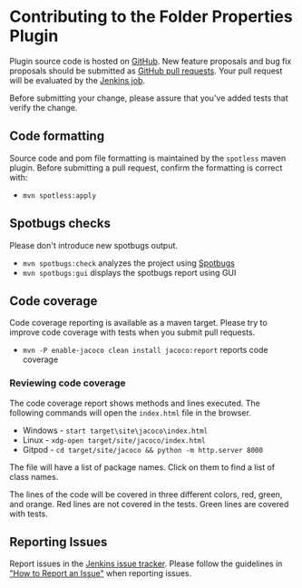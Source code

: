 # Contributing to the Folder Properties Plugin

Plugin source code is hosted on [GitHub](https://github.com/jenkinsci/folder-properties-plugin).
New feature proposals and bug fix proposals should be submitted as [GitHub pull requests](https://help.github.com/articles/creating-a-pull-request).
Your pull request will be evaluated by the [Jenkins job](https://ci.jenkins.io/job/Plugins/job/folder-properties-plugin/).

Before submitting your change, please assure that you've added tests that verify the change.

## Code formatting

Source code and pom file formatting is maintained by the `spotless` maven plugin.
Before submitting a pull request, confirm the formatting is correct with:

* `mvn spotless:apply`

## Spotbugs checks

Please don't introduce new spotbugs output.

* `mvn spotbugs:check` analyzes the project using [Spotbugs](https://spotbugs.github.io)
* `mvn spotbugs:gui` displays the spotbugs report using GUI

## Code coverage

Code coverage reporting is available as a maven target.
Please try to improve code coverage with tests when you submit pull requests.

* `mvn -P enable-jacoco clean install jacoco:report` reports code coverage

### Reviewing code coverage

The code coverage report shows methods and lines executed.
The following commands will open the `index.html` file in the browser.

* Windows - `start target\site\jacoco\index.html`
* Linux - `xdg-open target/site/jacoco/index.html`
* Gitpod - `cd target/site/jacoco && python -m http.server 8000`

The file will have a list of package names.
Click on them to find a list of class names.

The lines of the code will be covered in three different colors, red, green, and orange.
Red lines are not covered in the tests.
Green lines are covered with tests.

## Reporting Issues

Report issues in the [Jenkins issue tracker](https://www.jenkins.io/participate/report-issue/redirect/#23537/folder-properties).
Please follow the guidelines in ["How to Report an Issue"](https://www.jenkins.io/participate/report-issue/) when reporting issues.
